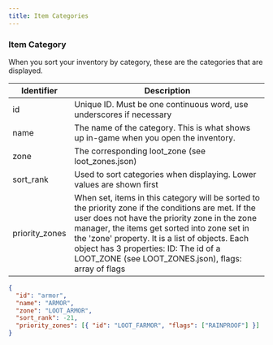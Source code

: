 ```yaml
---
title: Item Categories
---
```


### Item Category

When you sort your inventory by category, these are the categories that are displayed.

| Identifier     | Description                                                                                                                                                                                                                                                                                                                                               |
| -------------- | --------------------------------------------------------------------------------------------------------------------------------------------------------------------------------------------------------------------------------------------------------------------------------------------------------------------------------------------------------- |
| id             | Unique ID. Must be one continuous word, use underscores if necessary                                                                                                                                                                                                                                                                                      |
| name           | The name of the category. This is what shows up in-game when you open the inventory.                                                                                                                                                                                                                                                                      |
| zone           | The corresponding loot_zone (see loot_zones.json)                                                                                                                                                                                                                                                                                                         |
| sort_rank      | Used to sort categories when displaying. Lower values are shown first                                                                                                                                                                                                                                                                                     |
| priority_zones | When set, items in this category will be sorted to the priority zone if the conditions are met. If the user does not have the priority zone in the zone manager, the items get sorted into zone set in the 'zone' property. It is a list of objects. Each object has 3 properties: ID: The id of a LOOT_ZONE (see LOOT_ZONES.json), flags: array of flags |

```json
{
  "id": "armor",
  "name": "ARMOR",
  "zone": "LOOT_ARMOR",
  "sort_rank": -21,
  "priority_zones": [{ "id": "LOOT_FARMOR", "flags": ["RAINPROOF"] }]
}
```
